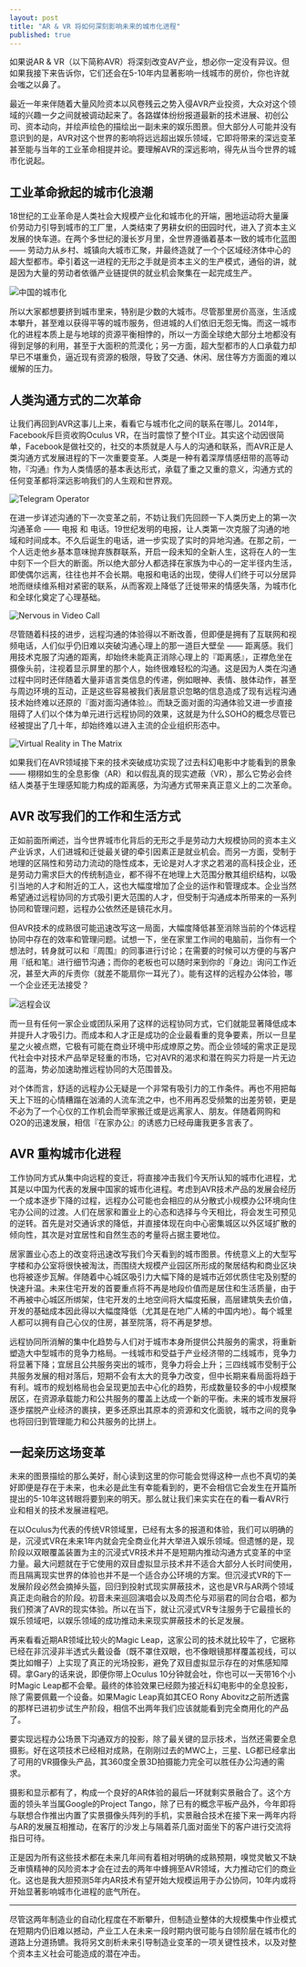 ```yaml
---
layout: post
title: "AR & VR 将如何深刻影响未来的城市化进程"
published: true
---
```




如果说AR & VR（以下简称AVR）将深刻改变AV产业，想必你一定没有异议。但如果我接下来告诉你，它们还会在5-10年内显著影响一线城市的房价，你也许就会嗤之以鼻了。

最近一年来伴随着大量风险资本以风卷残云之势入侵AVR产业投资，大众对这个领域的兴趣一夕之间就被调动起来了。各路媒体纷纷报道最新的技术进展、初创公司、资本动向，并绘声绘色的描绘出一副未来的娱乐图景。但大部分人可能并没有意识到的是，AVR对这个世界的影响将远远超出娱乐领域，它即将带来的深远变革甚至能与当年的工业革命相提并论。要理解AVR的深远影响，得先从当今世界的城市化说起。

## 工业革命掀起的城市化浪潮

18世纪的工业革命是人类社会大规模产业化和城市化的开端，圈地运动将大量廉价劳动力引导到城市的工厂里，人类结束了男耕女织的田园时代，进入了资本主义发展的快车道。在两个多世纪的漫长岁月里，全世界遵循着基本一致的城市化蓝图 —— 劳动力从乡村、城镇向大城市汇聚，并最终造就了一个个区域经济体中心的超大型都市。牵引着这一进程的无形之手就是资本主义的生产模式，通俗的讲，就是因为大量的劳动者依循产业链提供的就业机会聚集在一起完成生产。

![中国的城市化](http://img.ph.126.net/4L6G2a086TRSfTyvlwVzDA==/3408099018013050790.jpg)

所以大家都想要挤到城市里来，特别是少数的大城市。尽管那里房价高涨，生活成本攀升，甚至难以获得平等的城市服务，但进城的人们依旧无怨无悔。而这一城市化的进程本质上是与地球的资源平衡相悖的，所以一方面全球绝大部分土地都没有得到足够的利用，甚至于大面积的荒漠化；另一方面，超大型都市的人口承载力却早已不堪重负，逼近现有资源的极限，导致了交通、休闲、居住等方方面面的难以缓解的压力。

## 人类沟通方式的二次革命

让我们再回到AVR这事儿上来，看看它与城市化之间的联系在哪儿。2014年，Facebook斥巨资收购Oculus VR，在当时震惊了整个IT业。其实这个动因很简单，Facebook是做社交的，社交的本质就是人与人的沟通和联系，而AVR正是人类沟通方式发展进程的下一次重要变革。人类是一种有着深厚情感纽带的高等动物，『沟通』作为人类情感的基本表达形式，承载了重之又重的意义，沟通方式的任何变革都将深远影响我们的人生观和世界观。

![Telegram Operator]({{site.baseurl}}/_media/2016-2-27-telegram.jpg)

在进一步详述沟通的下一次变革之前，不妨让我们先回顾一下人类历史上的第一次沟通革命 —— 电报 和 电话。19世纪发明的电报，让人类第一次克服了沟通的地域和时间成本。不久后诞生的电话，进一步实现了实时的异地沟通。在那之前，一个人远走他乡基本意味抛弃族群联系，开启一段未知的全新人生，这将在人的一生中刻下一个巨大的断面。所以绝大部分人都选择在家族为中心的一定半径内生活，即使偶尔远离，往往也并不会长期。电报和电话的出现，使得人们终于可以分居异地而继续维系相对紧密的联系，从而客观上降低了迁徙带来的情感失落，为城市化和全球化奠定了心理基础。

![Nervous in Video Call]({{site.baseurl}}/_media/2016-2-27-nervous_in_video_call.jpg)

尽管随着科技的进步，远程沟通的体验得以不断改善，但即便是拥有了互联网和视频电话，人们似乎仍旧难以突破沟通心理上的那一道巨大壁垒 —— 距离感。我们用技术克服了沟通的距离，却始终未能真正消除心理上的『距离感』，正襟危坐在摄像头前，注视着显示屏里的那个人，始终很难轻松的沟通。这是因为人类在沟通过程中同时还伴随着大量非语言类信息的传递，例如眼神、表情、肢体动作，甚至与周边环境的互动，正是这些容易被我们表层意识忽略的信息造成了现有远程沟通技术始终难以还原的『面对面沟通体验』。而缺乏面对面的沟通体验又进一步直接阻碍了人们以个体为单元进行远程协同的效果，这就是为什么SOHO的概念尽管已经被提出了几十年，却始终难以进入主流的企业组织形态中。

![Virtual Reality in The Matrix]({{site.baseurl}}/_media/2016-2-27-matrix_vr.jpg)

如果我们在AVR领域接下来的技术突破成功实现了过去科幻电影中才能看到的景象 —— 栩栩如生的全息影像（AR）和以假乱真的现实遮蔽（VR），那么它势必会终结人类基于生理感知能力构成的距离感，为沟通方式带来真正意义上的二次革命。

## AVR 改写我们的工作和生活方式

正如前面所阐述，当今世界城市化背后的无形之手是劳动力大规模协同的资本主义产业诉求，人们进城和迁徙最关键的牵引因素正是就业机会。而另一方面，受制于地理的区隔性和劳动力流动的隐性成本，无论是对人才求之若渴的高科技企业，还是劳动力需求巨大的传统制造业，都不得不在地理上大范围分散其组织结构，以吸引当地的人才和附近的工人，这也大幅度增加了企业的运作和管理成本。企业当然希望通过远程协同的方式吸引更大范围的人才，但受制于沟通成本所带来的一系列协同和管理问题，远程办公依然还是镜花水月。

但AVR技术的成熟很可能迅速改写这一局面，大幅度降低甚至消除当前的个体远程协同中存在的效率和管理问题。试想一下，坐在家里工作间的电脑前，当你有一个想法时，转身就可以和『周围』的同事进行讨论；在需要的时候可以方便的与客户用『纸和笔』进行细节沟通；而你的老板也可以随时来到你的『身边』询问工作近况，甚至大声的斥责你（就差不能扇你一耳光了）。能有这样的远程办公体验，哪一个企业还无法接受？

![远程会议]({{site.baseurl}}/_media/2016-2-27-remote-meeting.jpg)

而一旦有任何一家企业或团队采用了这样的远程协同方式，它们就能显著降低成本并提升人才吸引力。而成本和人才正是成功的企业最看重的竞争要素，所以一旦星星之火被点燃，它极有可能在商业环境中形成燎原之势。而企业领域的需求正是现代社会中对技术产品举足轻重的市场，它对AVR的渴求和潜在购买力将是一片无边的蓝海，势必加速助推远程协同的大范围普及。

对个体而言，舒适的远程办公无疑是一个非常有吸引力的工作条件。再也不用把每天上下班的心情糟蹋在汹涌的人流车流之中，也不用再忍受频繁的出差劳顿，更是不必为了一个心仪的工作机会而举家搬迁或是远离家人、朋友。伴随着网购和O2O的迅速发展，相信『在家办公』的诱惑力已经毋庸我更多言表了。

## AVR 重构城市化进程

工作协同方式从集中向远程的变迁，将直接冲击我们今天所认知的城市化进程，尤其是以中国为代表的发展中国家的城市化进程。考虑到AVR技术产品的发展会经历一个成本逐步下降的过程，远程办公可能也会相应的从分散式小规模办公环境向住宅办公间的过渡。人们在居家和置业上的心态和选择与今天相比，将会发生可预见的逆转。首先是对交通诉求的降低，并直接体现在向中心密集城区以外区域扩散的倾向性，其次是对宜居性和自然生态的考量将占据主要地位。

居家置业心态上的改变将迅速改写我们今天看到的城市图景。传统意义上的大型写字楼和办公室将很快被淘汰，而围绕大规模产业园区所形成的聚居结构和商业区块也将被逐步瓦解。伴随着中心城区吸引力大幅下降的是城市近郊优质住宅及别墅的快速升温。未来住宅开发的首要重点将不再是地段价值而是居住和生活质量，由于不再被中心城区所绑架，住宅开发的土地空间将大幅度拓展，高层建筑失去价值，开发的基础成本因此得以大幅度降低（尤其是在地广人稀的中国内地）。每个城里人都可以拥有自己心仪的住房，甚至院落，将不再是梦想。

远程协同所消解的集中化趋势与人们对于城市本身所提供公共服务的需求，将重新塑造大中型城市的竞争力格局。一线城市和受益于产业经济带的二线城市，竞争力将显著下降；宜居且公共服务突出的城市，竞争力将会上升；三四线城市受制于公共服务发展的相对落后，短期不会有太大的竞争力改变，但中长期来看局面将趋于有利。城市的规划格局也会呈现更加去中心化的趋势，形成数量较多的中小规模聚居区，在资源承载能力和公共服务的覆盖上达成一个新的平衡。未来的城市发展将逐步摆脱产业经济的裹挟，更多还原出其原本的资源和文化面貌，城市之间的竞争也将回归到管理能力和公共服务的比拼上。

## 一起亲历这场变革

未来的图景描绘的那么美好，耐心读到这里的你可能会觉得这种一点也不真切的美好即便是存在于未来，也未必是此生有幸能看到的，更不会相信它会发生在开篇所提出的5-10年这转眼将要到来的明天。那么就让我们来实实在在的看一看AVR行业和相关的技术发展进程吧。

在以Oculus为代表的传统VR领域里，已经有太多的报道和体验，我们可以明确的是，沉浸式VR在未来1年内就会完全商业化并大举进入娱乐领域。但遗憾的是，现阶段以双眼覆盖装置为主的沉浸式VR技术并不是短期内推动沟通方式变革的中坚力量。最大问题就在于它使用的双目虚拟显示技术并不适合大部分人长时间使用，而且隔离现实世界的体验也并不是一个适合办公环境的方案。但沉浸式VR的下一发展阶段必然会摘掉头盔，回归到投射式现实屏蔽技术，这也是VR与AR两个领域真正走向融合的阶段。初音未来巡回演唱会以及周杰伦与邓丽君的同台合唱，都为我们预演了AVR的现实体验。所以在当下，就让沉浸式VR专注服务于它最擅长的娱乐领域吧，以娱乐领域的成功推动未来现实屏蔽技术的长足发展。

再来看看近期AR领域比较火的Magic Leap，这家公司的技术就比较牛了，它据称已经在非沉浸非半透式头戴设备（既不罩住双眼，也不像眼镜那样覆盖视线，可以类比如帽子）上实现了真正的光场投影，避免了双目虚拟显示存在的对焦感知障碍。拿Gary的话来说，即便你带上Oculus 10分钟就会吐，你也可以一天带16个小时Magic Leap都不会晕。最终的体验效果已经颇为接近科幻电影中的全息投影，除了需要佩戴一个设备。如果Magic Leap真如其CEO Rony Abovitz之前所透露的那样已进初步试生产阶段，相信不出两年我们应该就能看到完全商用化的产品了。

要实现远程办公场景下沟通双方的投影，除了最关键的显示技术，当然还需要全息摄影。好在这项技术已经相对成熟，在刚刚过去的MWC上，三星、LG都已经拿出了可用的VR摄像头产品，其360度全景3D拍摄能力完全可以胜任办公沟通的需求。

摄影和显示都有了，构成一个良好的AR体验的最后一环就剩实景融合了。这个方面的领头羊当属Google的Project Tango，除了已有的概念平板产品外，今年即将与联想合作推出内置了实景摄像头阵列的手机，实景融合技术在接下来一两年内将与AR的发展互相推动，在客厅的沙发上与隔着茶几面对面坐下的客户进行交流将指日可待。

正是因为所有这些技术都在未来几年间有着相对明确的成熟预期，嗅觉灵敏又不缺乏审慎精神的风险资本才会在过去的两年中蜂拥至AVR领域，大力推动它们的商业化。这也是我大胆预测5年内AR技术有望开始大规模运用于办公协同，10年内或将开始显著影响城市化进程的底气所在。

----
尽管这两年制造业的自动化程度在不断攀升，但制造业整体的大规模集中作业模式在短期内仍旧难以撼动，产业工人在未来一段时期内很可能与白领阶层在城市化的道路上分道扬镳。我将另文剖析未来引导制造业变革的一项关键性技术，以及对整个资本主义社会可能造成的潜在冲击。
